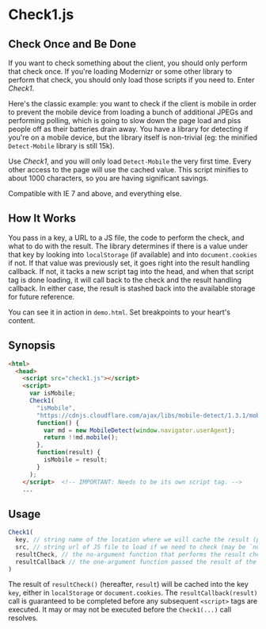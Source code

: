 Check1.js
============

Check Once and Be Done
------------------------

If you want to check something about the client, you should only perform that check once.  If you're loading Modernizr or some other library to perform that check,
you should only load those scripts if you need to. Enter *Check1*.

Here's the classic example: you want to check if the client is mobile in order to prevent the mobile device from loading a bunch of additional JPEGs and performing polling,
which is going to slow down the page load and piss people off as their batteries drain away. You have a library for detecting if you're on a mobile device, but the library
itself is non-trivial (eg: the minified `Detect-Mobile` library is still 15k).

Use *Check1*, and you will only load `Detect-Mobile` the very first time. Every other access to the page will use the cached value. This script minifies to about 1000
characters, so you are having significant savings.

Compatible with IE 7 and above, and everything else.

How It Works
--------------

You pass in a key, a URL to a JS file, the code to perform the check, and what to do with the result. The library determines if there is a value under that key
by looking into `localStorage` (if available) and into `document.cookies` if not. If that value was previously set, it goes right into the result handling callback.
If not, it tacks a new script tag into the head, and when that script tag is done loading, it will call back to the check and the result handling callback.  In
either case, the result is stashed back into the available storage for future reference.

You can see it in action in `demo.html`. Set breakpoints to your heart's content.

Synopsis
---------

```html
<html>
  <head>
    <script src="check1.js"></script>
    <script>
      var isMobile;
      Check1(
        "isMobile",
        "https://cdnjs.cloudflare.com/ajax/libs/mobile-detect/1.3.1/mobile-detect.js",
        function() {
          var md = new MobileDetect(window.navigator.userAgent);
          return !!md.mobile();
        },
        function(result) {
          isMobile = result;
        }
      );
    </script>  <!-- IMPORTANT: Needs to be its own script tag. -->
    ...
```

Usage
--------

```javascript
Check1(
  key, // string name of the location where we will cache the result (prepended with "Check1\t")
  src, // string url of JS file to load if we need to check (may be `null` if you don't want to load anything)
  resultCheck, // the no-argument function that performs the result check, run after the JS file is loaded
  resultCallback // the one-argument function passed the result of the check, whether or not is was performed on this page load
)
```

The result of `resultCheck()` (hereafter, `result`) will be cached into the key `key`, either in `localStorage` or `document.cookies`.
The `resultCallback(result)` call is guaranteed to be completed before any subsequent `<script>` tags are executed.  It may or may not
be executed before the `Check1(...)` call resolves.
